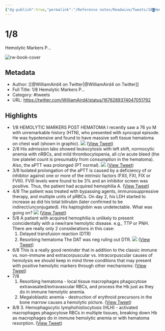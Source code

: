 ```yaml
---
{"dg-publish":true,"permalink":"/Reference notes/Readwise/Tweets/18◙Hemolytic Markers P.../"}
---
```


# 1/8
Hemolytic Markers P...

![rw-book-cover](https://pbs.twimg.com/profile_images/1424436346073063426/ZZyZYD45.jpg)

## Metadata
- Author: [[@WilliamAird4 on Twitter\|@WilliamAird4 on Twitter]]
- Full Title: 1/8
Hemolytic Markers P...
- Category: #tweets
- URL: https://twitter.com/WilliamAird4/status/1676289374047051792

## Highlights
- 1/8
  HEMOLYTIC MARKERS POST HEMATOMA
  I recently saw a 76 yo M with unremarkable history (HTN), who presented with syncopal episode. He was hypotensive and found to have massive soft tissue hematoma on chest wall (shown in graphic). 
  ![](https://pbs.twimg.com/media/F0NX-a7WIAIGXxv.jpg) ([View Tweet](https://twitter.com/WilliamAird4/status/1676289374047051792))
- 2/8
  His admission labs showed leukocytosis with left shift, normocytic anemia with nRBCs, and mild thrombocytopenia, all c/w acute bleed (the low platelet count is presumably from consumption in the hematoma). Also, the aPTT was prolonged (PT normal). 
  ![](https://pbs.twimg.com/media/F0Nafp6WICIIlyz.jpg) ([View Tweet](https://twitter.com/WilliamAird4/status/1676289376018374657))
- 3/8
  Isolated prolongation of the aPTT is caused by a deficiency of or inhibitor against one or more of the intrinsic factors (FXII, FXI, FIX or FVIII). FVIII levels were found to be 3% and an inhibitor screen was positive. Thus, the patient had acquired hemophilia A. ([View Tweet](https://twitter.com/WilliamAird4/status/1676289377876451336))
- 4/8
  The patient was treated with bypassing agents, immunosuppressive therapy, and multiple units of pRBCs. On day 2, his LDH started to increase as did his total bilirubin (later confirmed to be indirect/unconjugated). His haptoglobin was undetectable. 
  What was going on? 
  ![](https://pbs.twimg.com/media/F0NgOvkWIAI9CpD.jpg) ([View Tweet](https://twitter.com/WilliamAird4/status/1676289379201892352))
- 5/8
  A patient with acquired hemophilia is unlikely to present coincidentally with a new/rare hemolytic disease. e.g., TTP or PNH. There are really only 2 considerations in this case: 
  1. Delayed transfusion reaction (DTR)
  2. Resorbing hematoma
  The DAT was neg ruling out DTR. 
  ![](https://pbs.twimg.com/media/F0NdyBWWIAY-RZx.jpg) ([View Tweet](https://twitter.com/WilliamAird4/status/1676289381097676802))
- 6/8
  This is a really good reminder that in addition to the classic immune vs. non-immune and extracorpuscular vs. intracorpuscular causes of hemolysis we should keep in mind three conditions that may present with positive hemolytic markers through other mechanisms: ([View Tweet](https://twitter.com/WilliamAird4/status/1676289382938976272))
- 7/8
  1. Resorbing hematoma - local tissue macrophages phagocytose extravasated/extravascular RBCs, and process the Hb just as they do in immune hemolytic anemia.
  2. Megaloblastic anemia - destruction of erythroid precursors in the bone marrow causes a hemolytic picture. ([View Tweet](https://twitter.com/WilliamAird4/status/1676289384239210504))
- 8/8
  3. Hemophagocytic lymphohistiocytosis (HLH) - activated macrophages phagocytose RBCs in multiple tissues, breaking down Hb as macrophages do in immune hemolytic anemia or with hematoma resorption. ([View Tweet](https://twitter.com/WilliamAird4/status/1676289385593970702))
